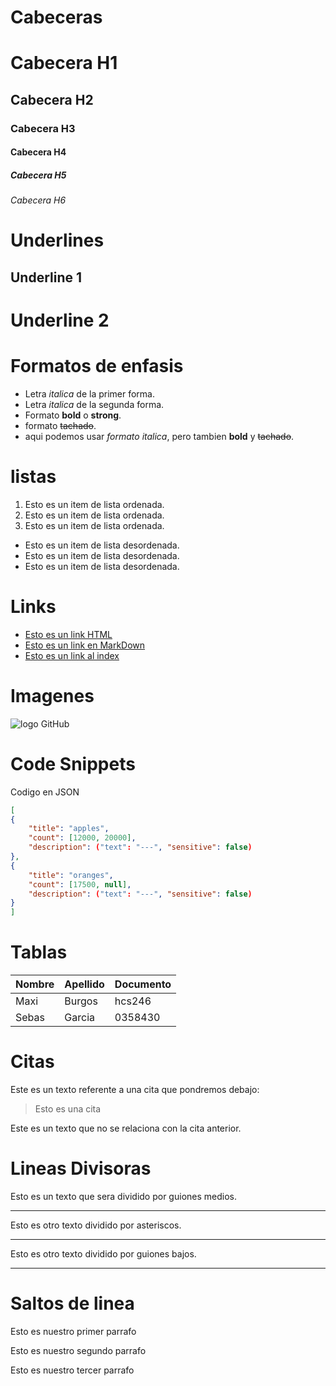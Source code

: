 # Cabeceras 
# Cabecera H1
## Cabecera H2
### Cabecera H3
#### Cabecera H4
##### Cabecera H5
###### Cabecera H6

# Underlines
Underline 1
----------------------

Underline 2 
====================


# Formatos de enfasis
- Letra *italica* de la primer forma.
- Letra _italica_ de la segunda forma.
- Formato **bold** o __strong__.
- formato ~~tachado~~. 
- aqui podemos usar *formato italica*, pero tambien **bold** y ~~tachado~~.

# listas
1. Esto es un item de lista ordenada.
2. Esto es un item de lista ordenada.
3. Esto es un item de lista ordenada.
- Esto es un item de lista desordenada.
- Esto es un item de lista desordenada.
- Esto es un item de lista desordenada.

# Links
- <a href="http://google.com">Esto es un link HTML</a>
- [Esto es un link en MarkDown](http://www.google.com)
- [Esto es un link al index](index.html)

# Imagenes
![logo GitHub](https://static.vecteezy.com/system/resources/thumbnails/024/252/014/small_2x/black-and-white-github-vector.jpg)

# Code Snippets
Codigo en JSON  
```JSON
[
{
    "title": "apples",
    "count": [12000, 20000],
    "description": ("text": "---", "sensitive": false)
},
{
    "title": "oranges",
    "count": [17500, null],
    "description": ("text": "---", "sensitive": false)
}
]
```

# Tablas
| Nombre | Apellido | Documento |
| ------ | -------- | --------- |
| Maxi | Burgos | hcs246 |
|Sebas | Garcia | 0358430 |

# Citas
Este es un texto referente a una cita que pondremos debajo:
> Esto es una cita 

Este es un texto que no se relaciona con la cita anterior.

# Lineas Divisoras
Esto es un texto que sera dividido por guiones medios.

---
Esto es otro texto dividido por asteriscos.

***
Esto es otro texto dividido por guiones bajos.

___

# Saltos de linea
Esto es nuestro primer parrafo

Esto es nuestro segundo parrafo

Esto es nuestro tercer parrafo